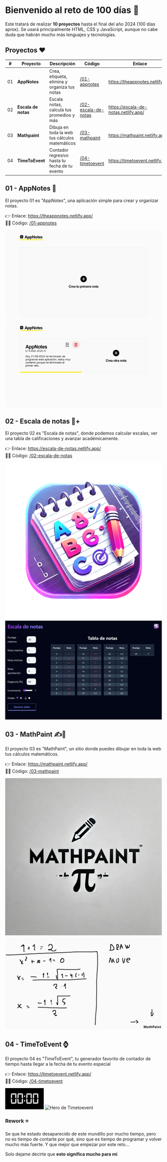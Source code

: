 # Bienvenido al reto de 100 días 🎯

Este tratará de realizar **10 proyectos** hasta el final del año 2024 (100 días aprox). Se usará principalmente HTML, CSS y JavaScript, aunque no cabe duda que habrán mucho más lenguajes y
tecnologías.

## Proyectos ❤️

| #   | Proyecto            | Descripción                                      | Código                                                                                        | Enlace                               |
| --- | ------------------- | ------------------------------------------------ | --------------------------------------------------------------------------------------------- | ------------------------------------ |
| 01  | **AppNotes**        | Crea, etiqueta, elimina y organiza tus notas     | [/01-appnotes](https://github.com/jevmydev/reto-100-dias/tree/main/01-appnotes)               | https://theappnotes.netlify.app      |
| 02  | **Escala de notas** | Escala notas, calcula tus promedios y más        | [/02-escala-de-notas](https://github.com/jevmydev/reto-100-dias/tree/main/02-escala-de-notas) | https://escala-de-notas.netlify.app/ |
| 03  | **Mathpaint**       | Dibuja en toda la web tus cálculos matemáticos   | [/03-mathpaint](https://github.com/jevmydev/reto-100-dias/tree/main/03-mathpaint)             | https://mathpaint.netlify.app/       |
| 04  | **TimeToEvent**     | Contador regresivo hasta tu fecha de tu evento   | [/04-timetoevent](https://github.com/jevmydev/reto-100-dias/tree/main/04-timetoevent)         | https://timetoevent.netlify.app/     |

## 01 - AppNotes 📓

El proyecto 01 es "AppNotes", una aplicación simple para crear y organizar notas.

👉 Enlace: https://theappnotes.netlify.app/ <br /> 🧑‍💻 Código: [/01-appnotes](https://github.com/jevmydev/reto-100-dias/tree/main/01-appnotes)

![Hero de AppNotes](./images/appnotes/hero.png) ![Notas de AppNotes](./images/appnotes/notes.png)

## 02 - Escala de notas 📓+

El proyecto 02 es "Escala de notas", donde podemos calcular escalas, ver una tabla de calificaciones y avanzar académicamente.

👉 Enlace: https://escala-de-notas.netlify.app/ <br /> 🧑‍💻 Código: [/02-escala-de-notas](https://github.com/jevmydev/reto-100-dias/tree/main/02-escala-de-notas)

![Logo de Escala de notas](./images/escala-de-notas/logo.webp) ![Hero de Escala de notas](./images/escala-de-notas/hero.png)

## 03 - MathPaint ✍️🔢

El proyecto 03 es "MathPaint", un sitio donde puedes dibujar en toda la web tus cálculos matemáticos.

👉 Enlace: https://mathpaint.netlify.app/ <br /> 🧑‍💻 Código: [/03-mathpaint](https://github.com/jevmydev/reto-100-dias/tree/main/03-mathpaint)

![Logo de Mathpaint](./images/mathpaint/logo.webp) ![Hero de Mathpaint](./images/mathpaint/hero.png)

## 04 - TimeToEvent ⌚

El proyecto 04 es "TimeToEvent", tu generador favorito de contador de tiempo hasta llegar a la fecha de tu evento especial

👉 Enlace: https://timetoevent.netlify.app/ <br /> 🧑‍💻 Código: [/04-timetoevent](https://github.com/jevmydev/reto-100-dias/tree/main/04-timetoevent)

![Logo de Timetoevent](./images/timetoevent/logo.webp) ![Hero de Timetoevent](./images/timetoevent/hero.webp)

### Rework ⭐

Se que he estado desaparecido de este mundillo por mucho tiempo, pero no es tiempo de contarte por qué, sino que es tiempo de programar y volver mucho más fuerte. Y que mejor que empezar por este
reto...

Solo dejame decirte que **esto significa mucho para mí**
